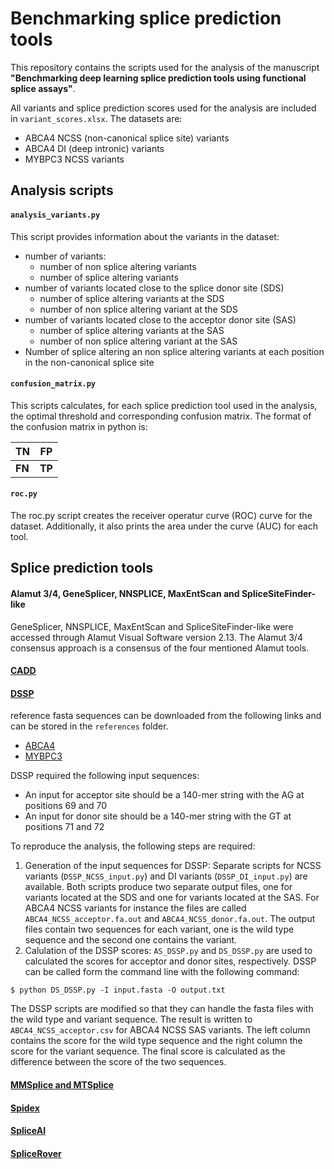 # Benchmarking splice prediction tools

This repository contains the scripts used for the analysis of the manuscript **"Benchmarking deep learning splice prediction tools using functional splice assays"**.

All variants and splice prediction scores used for the analysis are included in `variant_scores.xlsx`. The datasets are:
- ABCA4 NCSS (non-canonical splice site) variants
- ABCA4 DI (deep intronic) variants
- MYBPC3 NCSS variants


## Analysis scripts

#### `analysis_variants.py`
This script provides information about the variants in the dataset:
- number of variants:  
    - number of non splice altering variants
    - number of splice altering variants
- number of variants located close to the splice donor site (SDS)
    - number of splice altering variants at the SDS
    - number of non splice altering variant at the SDS
- number of variants located close to the acceptor donor site (SAS)
    - number of splice altering variants at the SAS
    - number of non splice altering variant at the SAS
- Number of splice altering an non splice altering variants at each position in the non-canonical splice site

#### `confusion_matrix.py`
This scripts calculates, for each splice prediction tool used in the analysis, the optimal threshold and corresponding confusion matrix. The format of the confusion matrix in python is:

| TN | FP |
|-|-|
| **FN** | **TP** |

#### `roc.py`
The roc.py script creates the receiver operatur curve (ROC) curve for the dataset. Additionally, it also prints the area under the curve (AUC) for each tool. 


## Splice prediction tools

#### Alamut 3/4, GeneSplicer, NNSPLICE, MaxEntScan and SpliceSiteFinder-like
GeneSplicer, NNSPLICE, MaxEntScan and SpliceSiteFinder-like were accessed through Alamut Visual Software version 2.13. The Alamut 3/4 consensus approach is a consensus of the four mentioned Alamut tools.

#### [CADD](https://cadd.gs.washington.edu/score)

#### [DSSP](https://github.com/DSSP-github/DSSP)

reference fasta sequences can be downloaded from the following links and can be stored in the `references` folder.
- [ABCA4](http://ftp.ensembl.org/pub/release-75/fasta/homo_sapiens/dna/Homo_sapiens.GRCh37.75.dna.chromosome.1.fa.gz)
- [MYBPC3](https://www.ncbi.nlm.nih.gov/nuccore/NC_000011.9?report=fasta)

DSSP required the following input sequences:
- An input for acceptor site should be a 140-mer string with the AG at positions 69 and 70
- An input for donor site should be a 140-mer string with the GT at positions 71 and 72

To reproduce the analysis, the following steps are required:
1. Generation of the input sequences for DSSP: Separate scripts for NCSS variants (`DSSP_NCSS_input.py`) and DI variants (`DSSP_DI_input.py`) are available. Both scripts produce two separate output files, one for variants located at the SDS and one for variants located at the SAS. For ABCA4 NCSS variants for instance the files are called `ABCA4_NCSS_acceptor.fa.out` and `ABCA4_NCSS_donor.fa.out`. The output files contain two sequences for each variant, one is the wild type sequence and the second one contains the variant.
2. Calulation of the DSSP scores: `AS_DSSP.py` and `DS_DSSP.py` are used to calculated the scores for acceptor and donor sites, respectively. DSSP can be called form the command line with the following command:

`$ python DS_DSSP.py -I input.fasta -O output.txt`

The DSSP scripts are modified so that they can handle the fasta files with the wild type and variant sequence. The result is written to `ABCA4_NCSS_acceptor.csv` for ABCA4 NCSS SAS variants. The left column contains the score for the wild type sequence and the right column the score for the variant sequence. The final score is calculated as the difference between the score of the two sequences.

#### [MMSplice and MTSplice](https://github.com/gagneurlab/MMSplice_MTSplice)

#### [Spidex](http://tools.genes.toronto.edu/)

#### [SpliceAI](https://github.com/Illumina/SpliceAI)

#### [SpliceRover](http://bioit2.irc.ugent.be/rover/splicerover)



